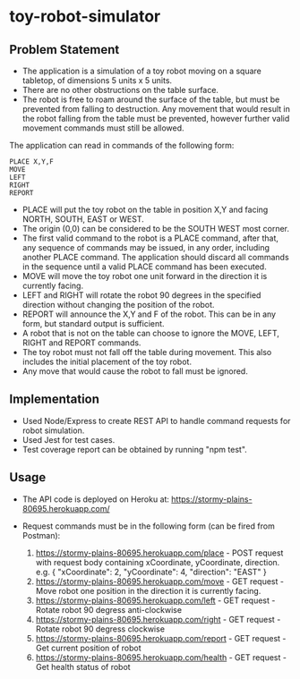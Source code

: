 # toy-robot-simulator

Problem Statement
-----------
 
- The application is a simulation of a toy robot moving on a square tabletop,
  of dimensions 5 units x 5 units.
- There are no other obstructions on the table surface.
- The robot is free to roam around the surface of the table, but must be
  prevented from falling to destruction. Any movement that would result in the
  robot falling from the table must be prevented, however further valid
  movement commands must still be allowed.
 
The application can read in commands of the following form:
 
    PLACE X,Y,F
    MOVE
    LEFT
    RIGHT
    REPORT
 
- PLACE will put the toy robot on the table in position X,Y and facing NORTH,
  SOUTH, EAST or WEST.
- The origin (0,0) can be considered to be the SOUTH WEST most corner.
- The first valid command to the robot is a PLACE command, after that, any
  sequence of commands may be issued, in any order, including another PLACE
  command. The application should discard all commands in the sequence until
  a valid PLACE command has been executed.
- MOVE will move the toy robot one unit forward in the direction it is
  currently facing.
- LEFT and RIGHT will rotate the robot 90 degrees in the specified direction
  without changing the position of the robot.
- REPORT will announce the X,Y and F of the robot. This can be in any form,
  but standard output is sufficient.
- A robot that is not on the table can choose to ignore the MOVE, LEFT, RIGHT
  and REPORT commands.
- The toy robot must not fall off the table during movement. This also
  includes the initial placement of the toy robot.
- Any move that would cause the robot to fall must be ignored.
 
Implementation
-----------
 - Used Node/Express to create REST API to handle command requests for robot simulation.
 - Used Jest for test cases.
 - Test coverage report can be obtained by running "npm test".

 Usage
-----------
 - The API code is deployed on Heroku at: https://stormy-plains-80695.herokuapp.com/
 - Request commands must be in the following form (can be fired from Postman):
 
    1. https://stormy-plains-80695.herokuapp.com/place - POST request with request body containing xCoordinate, yCoordinate, direction. 
             e.g. {
                "xCoordinate": 2,
                "yCoordinate": 4,
                "direction": "EAST"
            } 
    2. https://stormy-plains-80695.herokuapp.com/move - GET request - Move robot one position in the direction it is currently facing.
    3. https://stormy-plains-80695.herokuapp.com/left - GET request - Rotate robot 90 degress anti-clockwise
    4. https://stormy-plains-80695.herokuapp.com/right - GET request - Rotate robot 90 degress clockwise
    5. https://stormy-plains-80695.herokuapp.com/report - GET request - Get current position of robot
    6. https://stormy-plains-80695.herokuapp.com/health - GET request - Get health status of robot


